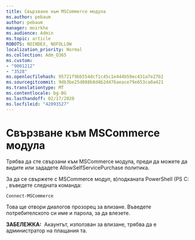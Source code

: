 ```yaml
---
title: Свързване към MSCommerce модула
ms.author: pebaum
author: pebaum
manager: mnirkhe
ms.audience: Admin
ms.topic: article
ROBOTS: NOINDEX, NOFOLLOW
localization_priority: Normal
ms.collection: Adm_O365
ms.custom:
- "9001212"
- "3528"
ms.openlocfilehash: 95721f9bb554dcf1c45c1e444b59ec431a7e27b2
ms.sourcegitcommit: 9db3be25d088b8d4b2d476aeace79e653ca0a421
ms.translationtype: MT
ms.contentlocale: bg-BG
ms.lasthandoff: 02/17/2020
ms.locfileid: "42093527"
---
```

# <a name="connect-to-the-mscommerce-module"></a>Свързване към MSCommerce модула

Трябва да сте свързани към MSCommerce модула, преди да можете да видите или зададете AllowSelfServicePurchase политика.  

За да се свържете с MSCommerce модул, в\)подканата PowerShell (PS C: , въведете следната команда:

    Connect-MSCommerce

Това ще отвори диалогов прозорец за влизане. Въведете потребителското си име и парола, за да влезете.

**ЗАБЕЛЕЖКА:**&nbsp;&nbsp;Акаунтът, използван за влизане, трябва да е администратор на плащания та.
